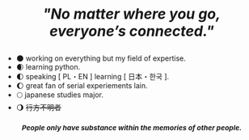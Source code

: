 # <p align="center">*"No matter where you go, everyone’s connected."*</p>

- 🌑 working on everything but my field of expertise.
- 🌒 learning python.
- 🌓 speaking [ PL・EN ] learning [ 日本・한국 ].
- 🌔 great fan of serial experiements lain.
- 🌕 japanese studies major.
- 🌖 ~~行方不明者~~

### <p align="center"><sub>*People only have substance within the memories of other people.*</sub></p>


